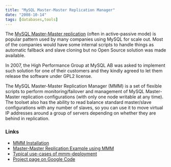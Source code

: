 ```yaml
---
title: "MySQL Master-Master Replication Manager"
date: "2008-10-14"
tags: [databases,tools]
---
```


The [MySQL Master-Master replication](http://code.google.com/p/mysql-master-master/) (often in active-passive mode) is popular pattern used by many companies using MySQL for scale out. Most of the companies would have some internal scripts to handle things as automatic fallback and slave cloning but no Open Source solution was made available.

In 2007, the High Performance Group at MySQL AB was asked to implement such solution for one of their customers and they kindly agreed to let them release the software under GPL2 license.

The MySQL Master-Master Replication Manager (MMM) is a set of flexible scripts to perform monitoring/failover and management of MySQL Master-Master replication configurations (with only one node writable at any time). The toolset also has the ability to read balance standard master/slave configurations with any number of slaves, so you can use it to move virtual IP addresses around a group of servers depending on whether they are behind in replication.

### Links

- [MMM Installation](http://blog.kovyrin.net/mysql-master-master-replication-manager/installation-instructions/)
- [Master-Master Replication Example using MMM](http://blog.kovyrin.net/2007/04/23/master-master-replication-example-using-mmm/)
- [Typical use-cases of mmm-deployment](http://blog.kovyrin.net/mysql-master-master-replication-manager/use-cases/)
- [Project page on Google Code](http://code.google.com/p/mysql-master-master/)
